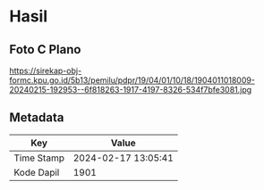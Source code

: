 # Hasil

## Foto C Plano

https://sirekap-obj-formc.kpu.go.id/5b13/pemilu/pdpr/19/04/01/10/18/1904011018009-20240215-192953--6f818263-1917-4197-8326-534f7bfe3081.jpg


## Metadata

| Key        | Value               |
| ---------- | ------------------- |
| Time Stamp | 2024-02-17 13:05:41 |
| Kode Dapil | 1901                |



